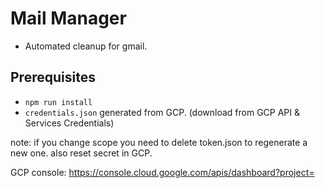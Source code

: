 # Mail Manager
- Automated cleanup for gmail.

## Prerequisites
- `npm run install`
- `credentials.json` generated from GCP. (download from GCP API & Services Credentials)

note: if you change scope you need to delete token.json to regenerate a new one. also 
reset secret in GCP.

GCP console:
https://console.cloud.google.com/apis/dashboard?project=
